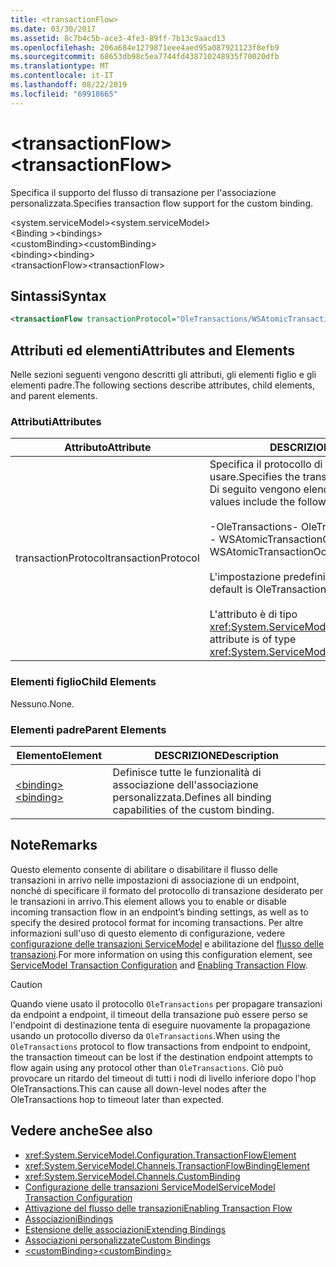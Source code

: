 ```yaml
---
title: <transactionFlow>
ms.date: 03/30/2017
ms.assetid: 8c7b4c5b-ace3-4fe3-89ff-7b13c9aacd13
ms.openlocfilehash: 206a684e1279871eee4aed95a087921123f8efb9
ms.sourcegitcommit: 68653db98c5ea7744fd438710248935f70020dfb
ms.translationtype: MT
ms.contentlocale: it-IT
ms.lasthandoff: 08/22/2019
ms.locfileid: "69918665"
---
```

# <a name="transactionflow"></a><span data-ttu-id="93509-101">\<transactionFlow></span><span class="sxs-lookup"><span data-stu-id="93509-101">\<transactionFlow></span></span>
<span data-ttu-id="93509-102">Specifica il supporto del flusso di transazione per l'associazione personalizzata.</span><span class="sxs-lookup"><span data-stu-id="93509-102">Specifies transaction flow support for the custom binding.</span></span>  
  
 <span data-ttu-id="93509-103">\<system.serviceModel></span><span class="sxs-lookup"><span data-stu-id="93509-103">\<system.serviceModel></span></span>  
<span data-ttu-id="93509-104">\<Binding ></span><span class="sxs-lookup"><span data-stu-id="93509-104">\<bindings></span></span>  
<span data-ttu-id="93509-105">\<customBinding></span><span class="sxs-lookup"><span data-stu-id="93509-105">\<customBinding></span></span>  
<span data-ttu-id="93509-106">\<binding></span><span class="sxs-lookup"><span data-stu-id="93509-106">\<binding></span></span>  
<span data-ttu-id="93509-107">\<transactionFlow></span><span class="sxs-lookup"><span data-stu-id="93509-107">\<transactionFlow></span></span>  
  
## <a name="syntax"></a><span data-ttu-id="93509-108">Sintassi</span><span class="sxs-lookup"><span data-stu-id="93509-108">Syntax</span></span>  
  
```xml  
<transactionFlow transactionProtocol="OleTransactions/WSAtomicTransactionOctober2004" />
```  
  
## <a name="attributes-and-elements"></a><span data-ttu-id="93509-109">Attributi ed elementi</span><span class="sxs-lookup"><span data-stu-id="93509-109">Attributes and Elements</span></span>  
 <span data-ttu-id="93509-110">Nelle sezioni seguenti vengono descritti gli attributi, gli elementi figlio e gli elementi padre.</span><span class="sxs-lookup"><span data-stu-id="93509-110">The following sections describe attributes, child elements, and parent elements.</span></span>  
  
### <a name="attributes"></a><span data-ttu-id="93509-111">Attributi</span><span class="sxs-lookup"><span data-stu-id="93509-111">Attributes</span></span>  
  
|<span data-ttu-id="93509-112">Attributo</span><span class="sxs-lookup"><span data-stu-id="93509-112">Attribute</span></span>|<span data-ttu-id="93509-113">DESCRIZIONE</span><span class="sxs-lookup"><span data-stu-id="93509-113">Description</span></span>|  
|---------------|-----------------|  
|<span data-ttu-id="93509-114">transactionProtocol</span><span class="sxs-lookup"><span data-stu-id="93509-114">transactionProtocol</span></span>|<span data-ttu-id="93509-115">Specifica il protocollo di transazione da usare.</span><span class="sxs-lookup"><span data-stu-id="93509-115">Specifies the transaction protocol to be used.</span></span> <span data-ttu-id="93509-116">Di seguito vengono elencati i valori validi:</span><span class="sxs-lookup"><span data-stu-id="93509-116">Valid values include the following:</span></span><br /><br /> <span data-ttu-id="93509-117">-OleTransactions</span><span class="sxs-lookup"><span data-stu-id="93509-117">-   OleTransactions</span></span><br /><span data-ttu-id="93509-118">-   WSAtomicTransactionOctober2004</span><span class="sxs-lookup"><span data-stu-id="93509-118">-   WSAtomicTransactionOctober2004</span></span><br /><br /> <span data-ttu-id="93509-119">L'impostazione predefinita è OleTransactions.</span><span class="sxs-lookup"><span data-stu-id="93509-119">The default is OleTransactions.</span></span><br /><br /> <span data-ttu-id="93509-120">L'attributo è di tipo <xref:System.ServiceModel.TransactionProtocol>.</span><span class="sxs-lookup"><span data-stu-id="93509-120">This attribute is of type <xref:System.ServiceModel.TransactionProtocol>.</span></span>|  
  
### <a name="child-elements"></a><span data-ttu-id="93509-121">Elementi figlio</span><span class="sxs-lookup"><span data-stu-id="93509-121">Child Elements</span></span>  
 <span data-ttu-id="93509-122">Nessuno.</span><span class="sxs-lookup"><span data-stu-id="93509-122">None.</span></span>  
  
### <a name="parent-elements"></a><span data-ttu-id="93509-123">Elementi padre</span><span class="sxs-lookup"><span data-stu-id="93509-123">Parent Elements</span></span>  
  
|<span data-ttu-id="93509-124">Elemento</span><span class="sxs-lookup"><span data-stu-id="93509-124">Element</span></span>|<span data-ttu-id="93509-125">DESCRIZIONE</span><span class="sxs-lookup"><span data-stu-id="93509-125">Description</span></span>|  
|-------------|-----------------|  
|[<span data-ttu-id="93509-126">\<binding></span><span class="sxs-lookup"><span data-stu-id="93509-126">\<binding></span></span>](../../../misc/binding.md)|<span data-ttu-id="93509-127">Definisce tutte le funzionalità di associazione dell'associazione personalizzata.</span><span class="sxs-lookup"><span data-stu-id="93509-127">Defines all binding capabilities of the custom binding.</span></span>|  
  
## <a name="remarks"></a><span data-ttu-id="93509-128">Note</span><span class="sxs-lookup"><span data-stu-id="93509-128">Remarks</span></span>  
 <span data-ttu-id="93509-129">Questo elemento consente di abilitare o disabilitare il flusso delle transazioni in arrivo nelle impostazioni di associazione di un endpoint, nonché di specificare il formato del protocollo di transazione desiderato per le transazioni in arrivo.</span><span class="sxs-lookup"><span data-stu-id="93509-129">This element allows you to enable or disable incoming transaction flow in an endpoint’s binding settings, as well as to specify the desired protocol format for incoming transactions.</span></span> <span data-ttu-id="93509-130">Per altre informazioni sull'uso di questo elemento di configurazione, vedere [configurazione delle transazioni ServiceModel](../../../wcf/feature-details/servicemodel-transaction-configuration.md) e abilitazione del [flusso delle transazioni](../../../wcf/feature-details/enabling-transaction-flow.md).</span><span class="sxs-lookup"><span data-stu-id="93509-130">For more information on using this configuration element, see [ServiceModel Transaction Configuration](../../../wcf/feature-details/servicemodel-transaction-configuration.md) and [Enabling Transaction Flow](../../../wcf/feature-details/enabling-transaction-flow.md).</span></span>  
  
> [!CAUTION]
>  <span data-ttu-id="93509-131">Quando viene usato il protocollo `OleTransactions` per propagare transazioni da endpoint a endpoint, il timeout della transazione può essere perso se l'endpoint di destinazione tenta di eseguire nuovamente la propagazione usando un protocollo diverso da `OleTransactions`.</span><span class="sxs-lookup"><span data-stu-id="93509-131">When using the `OleTransactions` protocol to flow transactions from endpoint to endpoint, the transaction timeout can be lost if the destination endpoint attempts to flow again using any protocol other than `OleTransactions`.</span></span> <span data-ttu-id="93509-132">Ciò può provocare un ritardo del timeout di tutti i nodi di livello inferiore dopo l'hop OleTransactions.</span><span class="sxs-lookup"><span data-stu-id="93509-132">This can cause all down-level nodes after the OleTransactions hop to timeout later than expected.</span></span>  
  
## <a name="see-also"></a><span data-ttu-id="93509-133">Vedere anche</span><span class="sxs-lookup"><span data-stu-id="93509-133">See also</span></span>

- <xref:System.ServiceModel.Configuration.TransactionFlowElement>
- <xref:System.ServiceModel.Channels.TransactionFlowBindingElement>
- <xref:System.ServiceModel.Channels.CustomBinding>
- [<span data-ttu-id="93509-134">Configurazione delle transazioni ServiceModel</span><span class="sxs-lookup"><span data-stu-id="93509-134">ServiceModel Transaction Configuration</span></span>](../../../wcf/feature-details/servicemodel-transaction-configuration.md)
- [<span data-ttu-id="93509-135">Attivazione del flusso delle transazioni</span><span class="sxs-lookup"><span data-stu-id="93509-135">Enabling Transaction Flow</span></span>](../../../wcf/feature-details/enabling-transaction-flow.md)
- [<span data-ttu-id="93509-136">Associazioni</span><span class="sxs-lookup"><span data-stu-id="93509-136">Bindings</span></span>](../../../wcf/bindings.md)
- [<span data-ttu-id="93509-137">Estensione delle associazioni</span><span class="sxs-lookup"><span data-stu-id="93509-137">Extending Bindings</span></span>](../../../wcf/extending/extending-bindings.md)
- [<span data-ttu-id="93509-138">Associazioni personalizzate</span><span class="sxs-lookup"><span data-stu-id="93509-138">Custom Bindings</span></span>](../../../wcf/extending/custom-bindings.md)
- [<span data-ttu-id="93509-139">\<customBinding></span><span class="sxs-lookup"><span data-stu-id="93509-139">\<customBinding></span></span>](custombinding.md)
